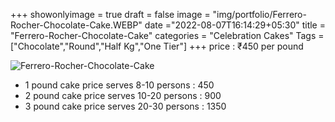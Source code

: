 +++
showonlyimage = true
draft = false
image = "img/portfolio/Ferrero-Rocher-Chocolate-Cake.WEBP"
date ="2022-08-07T16:14:29+05:30"
title = "Ferrero-Rocher-Chocolate-Cake"
categories = "Celebration Cakes"
Tags = ["Chocolate","Round","Half Kg","One Tier"]
+++
price : ₹450 per pound
<!--more-->
![Ferrero-Rocher-Chocolate-Cake](/img/portfolio/Ferrero-Rocher-Chocolate-Cake.WEBP)
* 1 pound cake price serves 8-10 persons : 450
* 2 pound cake price serves 10-20 persons : 900
* 3 pound cake price serves 20-30 persons : 1350
